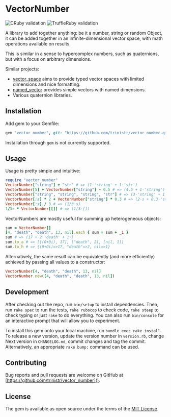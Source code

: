 # VectorNumber

![CRuby validation](https://github.com/trinistr/vector_number/actions/workflows/cruby.yaml/badge.svg)
![TruffleRuby validation](https://github.com/trinistr/vector_number/actions/workflows/truffleruby.yaml/badge.svg)

A library to add together anything: be it a number, string or random Object, it can be added together in an infinite-dimensional vector space, with math operations available on results.

This is similar in a sense to hypercomplex numbers, such as quaternions, but with a focus on arbitrary dimensions.

Similar projects:
- [vector_space](https://github.com/tomstuart/vector_space) aims to provide typed vector spaces with limited dimensions and nice formatting.
- [named_vector](https://rubygems.org/gems/named_vector) provides simple vectors with named dimensions.
- Various quaternion libraries.

## Installation

Add gem to your Gemfile:
```ruby
gem "vector_number", git: "https://github.com/trinistr/vector_number.git"
```

Installation through `gem` is not currently supported.

## Usage

Usage is pretty simple and intuitive:
```ruby
require "vector_number"
VectorNumber["string"] + "str" # => (1⋅'string' + 1⋅'str')
VectorNumber[5] + VectorNumber["string"] - 0.5 # => (4.5 + 1⋅'string')
VectorNumber["string", "string", "string", "str"] # => (3⋅'string' + 1⋅'str')
VectorNumber[:s] * 2 + VectorNumber["string"] * 0.3 # => (2⋅s + 0.3⋅'string')
VectorNumber[:s] / 3 # => (1/3⋅s)
1/3r * VectorNumber[[]] # => (1/3⋅[])
```

VectorNumbers are mostly useful for summing up heterogeneous objects:
```ruby
sum = VectorNumber[]
[4, "death", "death", 13, nil].each { sum = sum + _1 }
sum # => (17 + 2⋅'death' + 1⋅)
sum.to_a # => [[(0+0i), 17], ["death", 2], [nil, 1]]
sum.to_h # => {(0+0i)=>17, "death"=>2, nil=>1}
```

Alternatively, the same result can be equivalently (and more efficiently) achieved by
passing all values to a constructor:
```ruby
VectorNumber[4, "death", "death", 13, nil]
VectorNumber.new([4, "death", "death", 13, nil])
```

## Development

After checking out the repo, run `bin/setup` to install dependencies. Then, run `rake spec` to run the tests, `rake rubocop` to check code, `rake steep` to check typing or just `rake` to do everything. You can also run `bin/console` for an interactive prompt that will allow you to experiment.

To install this gem onto your local machine, run `bundle exec rake install`. To release a new version, update the version number in `version.rb`, change Next version in `CHANGELOG.md`, commit changes and tag the commit. Alternatively, an appropriate `rake bump:` command can be used.

## Contributing

Bug reports and pull requests are welcome on GitHub at [https://github.com/trinistr/vector_number]().

## License

The gem is available as open source under the terms of the [MIT License](https://opensource.org/licenses/MIT).
